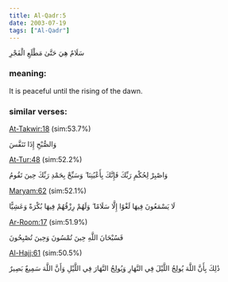 ```yaml
---
title: Al-Qadr:5
date: 2003-07-19
tags: ["Al-Qadr"]
---
```

سَلَامٌ هِيَ حَتَّىٰ مَطْلَعِ الْفَجْرِ
### meaning: 
It is peaceful until the rising of the dawn.
### similar verses: 

[At-Takwir:18](/81/18) (sim:53.7%)

وَالصُّبْحِ إِذَا تَنَفَّسَ

[At-Tur:48](/52/48) (sim:52.2%)

وَاصْبِرْ لِحُكْمِ رَبِّكَ فَإِنَّكَ بِأَعْيُنِنَا ۖ وَسَبِّحْ بِحَمْدِ رَبِّكَ حِينَ تَقُومُ

[Maryam:62](/19/62) (sim:52.1%)

لَا يَسْمَعُونَ فِيهَا لَغْوًا إِلَّا سَلَامًا ۖ وَلَهُمْ رِزْقُهُمْ فِيهَا بُكْرَةً وَعَشِيًّا

[Ar-Room:17](/30/17) (sim:51.9%)

فَسُبْحَانَ اللَّهِ حِينَ تُمْسُونَ وَحِينَ تُصْبِحُونَ

[Al-Hajj:61](/22/61) (sim:50.5%)

ذَٰلِكَ بِأَنَّ اللَّهَ يُولِجُ اللَّيْلَ فِي النَّهَارِ وَيُولِجُ النَّهَارَ فِي اللَّيْلِ وَأَنَّ اللَّهَ سَمِيعٌ بَصِيرٌ
